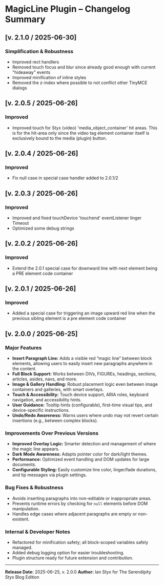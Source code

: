 # MagicLine Plugin – Changelog Summary

## [v. 2.1.0 / 2025-06-30]

### Simplification & Robustness
- Improved rect handlers
- Removed touch focus and blur since already good enough with current "hideaway" events
- Improved minification of inline styles
- Removed the z-index where possible to not conflict other TinyMCE dialogs

## [v. 2.0.5 / 2025-06-26]

### Improved
- Improved touch for Styx (video) 'media_object_container' hit areas.
  This is for the hit-area only since the video tag element container itself is exclusively bound to the media (plugin) button.


## [v. 2.0.4 / 2025-06-26]

### Improved
- Fix null case in special case handler added to 2.0.1/2


## [v. 2.0.3 / 2025-06-26]

### Improved
- Improved and fixed touchDevice 'touchend' eventListener linger Timeout
- Optimized some debug strings


## [v. 2.0.2 / 2025-06-26]

### Improved
- Extend the 2.0.1 special case for downward line with next element being a PRE element code container


## [v. 2.0.1 / 2025-06-26]

### Improved
- Added a special case for triggering an image upward red line when the previous sibling element is a pre element code container


## [v. 2.0.0 / 2025-06-25]

### Major Features
- **Insert Paragraph Line:** Adds a visible red “magic line” between block elements, allowing users to easily insert new paragraphs anywhere in the content.
- **Full Block Support:** Works between DIVs, FIGUREs, headings, sections, articles, asides, navs, and more.
- **Image & Gallery Handling:** Robust placement logic even between image containers and galleries, with smart overlays.
- **Touch & Accessibility:** Touch device support, ARIA roles, keyboard navigation, and accessibility hints.
- **User Guidance:** Tooltip hints (configurable), first-time visual tips, and device-specific instructions.
- **Undo/Redo Awareness:** Warns users where undo may not revert certain insertions (e.g., between complex blocks).

### Improvements Over Previous Versions
- **Improved Overlay Logic:** Smarter detection and management of where the magic line appears.
- **Dark Mode Awareness:** Adapts pointer color for dark/light themes.
- **Performance:** Optimized event handling and DOM updates for large documents.
- **Configurable Styling:** Easily customize line color, linger/fade durations, and tip messages via plugin settings.

### Bug Fixes & Robustness
- Avoids inserting paragraphs into non-editable or inappropriate areas.
- Prevents runtime errors by checking for `null` elements before DOM manipulation.
- Handles edge cases where adjacent paragraphs are empty or non-existent.

### Internal & Developer Notes
- Refactored for minification safety; all block-scoped variables safely managed.
- Added debug logging option for easier troubleshooting.
- Plugin structure ready for future extension and contribution.

---

**Release Date:** 2025-06-25, v. 2.0.0
**Author:** Ian Styx for The Serendipity Styx Blog Edition

